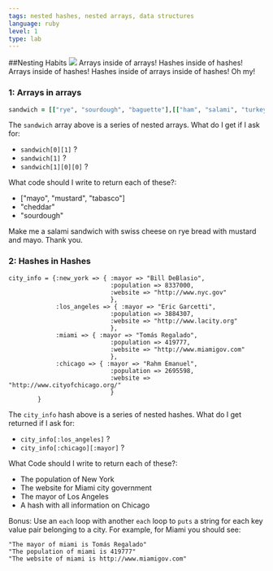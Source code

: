 ```yaml
---
tags: nested hashes, nested arrays, data structures
language: ruby
level: 1
type: lab
---
```

##Nesting Habits
<img src="https://s3.amazonaws.com/after-school-assets/nesting.jpg"> 
Arrays inside of arrays! Hashes inside of hashes! Arrays inside of hashes! Hashes inside of arrays inside of hashes! Oh my!

### 1: Arrays in arrays
```ruby
sandwich = [["rye", "sourdough", "baguette"],[["ham", "salami", "turkey"],["swiss", "munster", "cheddar"]],["mayo", "mustard", "tabasco"]]
```
The `sandwich` array above is a series of nested arrays. What do I get if I ask for:
+ `sandwich[0][1]` ?
+ `sandwich[1]` ?
+ `sandwich[1][0][0]` ?

What code should I write to return each of these?:
+ ["mayo", "mustard", "tabasco"]
+ "cheddar"
+ "sourdough"

Make me a salami sandwich with swiss cheese on rye bread with mustard and mayo. Thank you.

### 2: Hashes in Hashes
```
city_info = {:new_york => { :mayor => "Bill DeBlasio",
							:population => 8337000,
							:website => "http://www.nyc.gov"
							},
			 :los_angeles => { :mayor => "Eric Garcetti",
							:population => 3884307,
							:website => "http://www.lacity.org"
							},
			 :miami => { :mayor => "Tomás Regalado",
							:population => 419777,
							:website => "http://www.miamigov.com"
							},
			 :chicago => { :mayor => "Rahm Emanuel",
							:population => 2695598,
							:website => "http://www.cityofchicago.org/"
							}
		}
```
The `city_info` hash above is a series of nested hashes. What do I get returned if I ask for:
+ `city_info[:los_angeles]` ?
+ `city_info[:chicago][:mayor]` ?

What Code should I write to return each of these?:
+ The population of New York
+ The website for Miami city government
+ The mayor of Los Angeles
+ A hash with all information on Chicago

Bonus: Use an `each` loop with another `each` loop to `puts` a string for each key value pair belonging to a city. For example, for Miami you should see:

```
"The mayor of miami is Tomás Regalado"
"The population of miami is 419777"
"The website of miami is http://www.miamigov.com"
```
